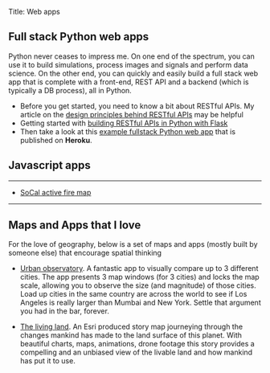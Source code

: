 Title: Web apps

## Full stack Python web apps
Python never ceases to impress me. On one end of the spectrum, you can use it to build simulations, process images and signals and perform data science. On the other end, you can quickly and easily build a full stack web app that is complete with a front-end, REST API and a backend (which is typically a DB process), all in Python.

 - Before you get started, you need to know a bit about RESTful APIs. My article on the [design principles behind RESTful APIs](design-principles-behind-restful-apis/) may be helpful
 - Getting started with [building RESTful APIs in Python with Flask](building-restful-apis-with-flask-in-python-1/)
 - Then take a look at this [example fullstack Python web app](fullstack-python-webapp-1/) that is published on **Heroku**.

## Javascript apps
-------------------------------------
- [SoCal active fire map](firemap/)
-------------------------------------

## Maps and Apps that I love
For the love of geography, below is a set of maps and apps (mostly built by someone else) that encourage spatial thinking

 - [Urban observatory](http://www.urbanobservatory.org/compare/index.html). A fantastic app to visually compare up to 3 different cities. The app presents 3 map windows (for 3 cities) and locks the map scale, allowing you to observe the size (and magnitude) of those cities. Load up cities in the same country are across the world to see if Los Angeles is really larger than Mumbai and New York. Settle that argument you had in the bar, forever.

 - [The living land](https://storymaps.esri.com/stories/2018/anthropocene/2-the-land.html?adbsc=social2575251&adbid=1052333850838237185&adbpl=tw&adbpr=615300761). An Esri produced story map journeying through the changes mankind has made to the land surface of this planet. With beautiful charts, maps, animations, drone footage this story provides a compelling and an unbiased view of the livable land and how mankind has put it to use.